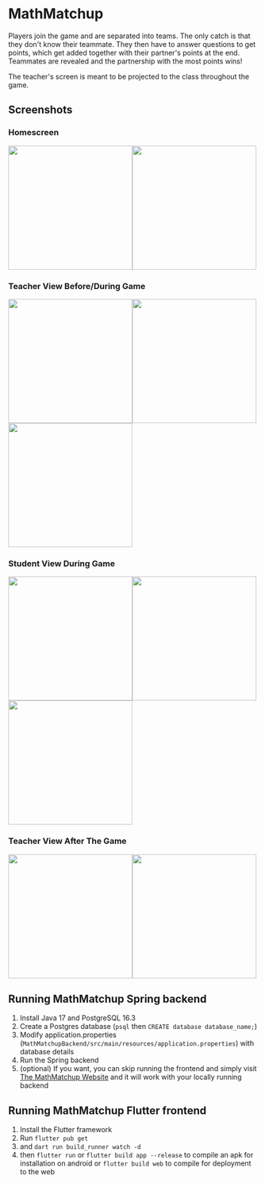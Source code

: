 # MathMatchup

Players join the game and are separated into teams. The only catch is that they don't know their teammate.
They then have to answer questions to get points, which get added together with their partner's points at the end.
Teammates are revealed and the partnership with the most points wins!

The teacher's screen is meant to be projected to the class throughout the game.

## Screenshots

### Homescreen
<img src="https://github.com/Brendan-H/MathMatchup/blob/master/math_matchup/Screenshots/mathmatchup_homescreen.png" width="250"><img src="https://github.com/Brendan-H/MathMatchup/blob/master/math_matchup/Screenshots/spanish_darkmode_homescreen.png" width="250">
### Teacher View Before/During Game
<img src="https://github.com/Brendan-H/MathMatchup/blob/master/math_matchup/Screenshots/game_settings_page.png" width="250"><img src="https://github.com/Brendan-H/MathMatchup/blob/master/math_matchup/Screenshots/teacher_game_page.png" width="250"><img src="https://github.com/Brendan-H/MathMatchup/blob/master/math_matchup/Screenshots/teacher_timer.png" width="250">
### Student View During Game
<img src="https://github.com/Brendan-H/MathMatchup/blob/master/math_matchup/Screenshots/game_page.png" width="250"><img src="https://github.com/Brendan-H/MathMatchup/blob/master/math_matchup/Screenshots/correct_answer.png" width="250"><img src="https://github.com/Brendan-H/MathMatchup/blob/master/math_matchup/Screenshots/incorrect_answer.png" width="250">
### Teacher View After The Game
<img src="https://github.com/Brendan-H/MathMatchup/blob/master/math_matchup/Screenshots/teammate_reveal_countdown.png" width="250"><img src="https://github.com/Brendan-H/MathMatchup/blob/master/math_matchup/Screenshots/leaderboard.png" width="250">



## Running MathMatchup Spring backend
1. Install Java 17 and PostgreSQL 16.3
2. Create a Postgres database (```psql``` then ```CREATE database database_name;```)
3. Modify application.properties (```MathMatchupBackend/src/main/resources/application.properties```) with database details
4. Run the Spring backend
5. (optional) If you want, you can skip running the frontend and simply visit [The MathMatchup Website](https://mathmatchup.brendanharan.com) and it will work with your locally running backend

## Running MathMatchup Flutter frontend

1. Install the Flutter framework
2. Run ```flutter pub get```
3. and ```dart run build_runner watch -d```
4. then ```flutter run``` or ```flutter build app --release``` to compile an apk for installation on android or ```flutter build web``` to compile for deployment to the web